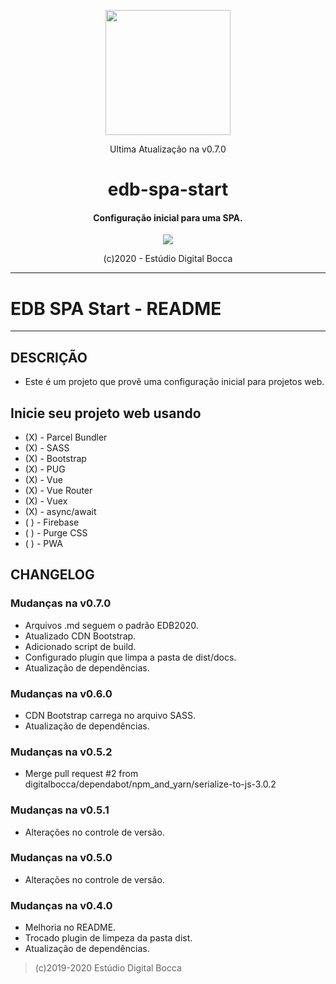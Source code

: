 <p align="center">
  <img src="https://estudiodigitalbocca.com.br/edb-logo.svg" width="200px">
  <p align="center">Ultima Atualização na v0.7.0</p>
  <h1 align="center">edb-spa-start</h1>
  <h4 align="center">
    Configuração inicial para uma SPA.
  </h4>
  <p align="center">
    <img src="https://badgen.net/badge/version/v0.7.0/orange">
  </p>
  <p align="center">(c)2020 - Estúdio Digital Bocca</p>
</p>

---

# EDB SPA Start - README

---

## DESCRIÇÃO

- Este é um projeto que provê uma configuração inicial para projetos web.

## Inicie seu projeto web usando

- (X) - Parcel Bundler
- (X) - SASS
- (X) - Bootstrap
- (X) - PUG
- (X) - Vue
- (X) - Vue Router
- (X) - Vuex
- (X) - async/await
- ( ) - Firebase
- ( ) - Purge CSS
- ( ) - PWA

## CHANGELOG

### Mudanças na v0.7.0

- Arquivos .md seguem o padrão EDB2020.
- Atualizado CDN Bootstrap.
- Adicionado script de build.
- Configurado plugin que limpa a pasta de dist/docs.
- Atualização de dependências.

### Mudanças na v0.6.0

- CDN Bootstrap carrega no arquivo SASS.
- Atualização de dependências.

### Mudanças na v0.5.2

- Merge pull request #2 from digitalbocca/dependabot/npm_and_yarn/serialize-to-js-3.0.2

### Mudanças na v0.5.1

- Alterações no controle de versão.

### Mudanças na v0.5.0

- Alterações no controle de versão.

### Mudanças na v0.4.0

- Melhoria no README.
- Trocado plugin de limpeza da pasta dist.
- Atualização de dependências.

>(c)2019-2020 Estúdio Digital Bocca

